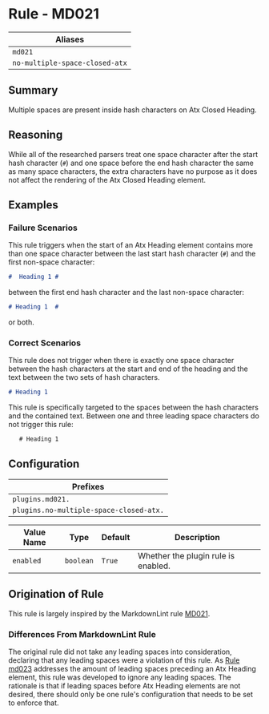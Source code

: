 # Rule - MD021

| Aliases |
| --- |
| `md021` |
| `no-multiple-space-closed-atx` |

## Summary

Multiple spaces are present inside hash characters on Atx Closed Heading.

## Reasoning

While all of the researched parsers treat one space character after
the start hash character (`#`) and one space before the end hash
character the same as many space characters, the extra characters
have no purpose as it does not affect the rendering of the Atx
Closed Heading element.

## Examples

### Failure Scenarios

This rule triggers when the start of an Atx Heading element contains more
than one space character between the last start hash character (`#`) and
the first non-space character:

```Markdown
#  Heading 1 #
```

between the first end hash character and the last non-space character:

```Markdown
# Heading 1  #
```

or both.

### Correct Scenarios

This rule does not trigger when there is exactly one space character
between the hash characters at the start and end of the heading and
the text between the two sets of hash characters.

```Markdown
# Heading 1
```

This rule is specifically targeted to the spaces between the hash characters
and the contained text.  Between one and three leading space
characters do not trigger this rule:

```Markdown
   # Heading 1
```

## Configuration

| Prefixes |
| --- |
| `plugins.md021.` |
| `plugins.no-multiple-space-closed-atx.` |

| Value Name | Type | Default | Description |
| -- | -- | -- | -- |
| `enabled` | `boolean` | `True` | Whether the plugin rule is enabled. |

## Origination of Rule

This rule is largely inspired by the MarkdownLint rule
[MD021](https://github.com/DavidAnson/markdownlint/blob/master/doc/Rules.md#md021---multiple-spaces-inside-hashes-on-closed-atx-style-heading).

### Differences From MarkdownLint Rule

The original rule did not take any leading spaces into consideration,
declaring that any leading spaces were a violation of this rule.  As
[Rule md023](https://github.com/jackdewinter/pymarkdown/blob/main/docs/rule_md023.md)
addresses the amount of leading spaces preceding an Atx Heading element,
this rule was developed to ignore any leading spaces.  The rationale is
that if leading spaces before Atx Heading elements are not desired, there
should only be one rule's configuration that needs to be set to
enforce that.
